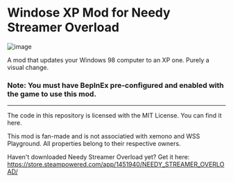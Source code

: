 # Windose XP Mod for Needy Streamer Overload

![image](https://github.com/amazeedaizee/NeedyGirlXP/assets/131136866/adecd61f-ccfe-49ea-8afe-b1697b485cf1)

A mod that updates your Windows 98 computer to an XP one. Purely a visual change.

### Note: You must have BepInEx pre-configured and enabled with the game to use this mod.

-----

The code in this repository is licensed with the MIT License. You can find it here.

This mod is fan-made and is not associatied with xemono and WSS Playground. All properties belong to their respective owners.

Haven't downloaded Needy Streamer Overload yet? Get it here: https://store.steampowered.com/app/1451940/NEEDY_STREAMER_OVERLOAD/
